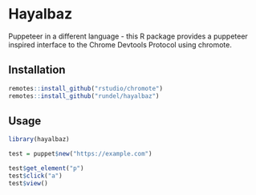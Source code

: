 
# Hayalbaz

Puppeteer in a different language - this R package provides a puppeteer
inspired interface to the Chrome Devtools Protocol using chromote.

## Installation

``` r
remotes::install_github("rstudio/chromote")
remotes::install_github("rundel/hayalbaz")
```

## Usage

``` r
library(hayalbaz)

test = puppet$new("https://example.com")

test$get_element("p")
test$click("a")
test$view()
```
